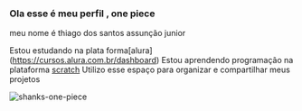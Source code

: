 ### Ola esse é meu perfil , one piece

meu nome é thiago dos santos assunção junior

Estou estudando na plata forma[alura] (https://cursos.alura.com.br/dashboard)
Estou aprendendo programação na plataforma  [scratch](https://scratch.mit.edu/)
Utilizo esse espaço para organizar e compartilhar meus projetos









![shanks-one-piece](https://github.com/thiago102030/thiago/assets/161844372/9b31935a-3fde-4eda-80a3-5dfcd59b4345)






